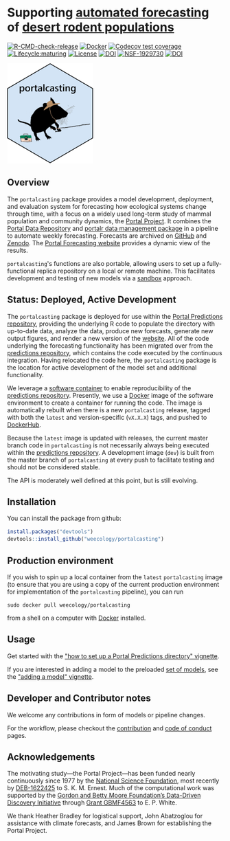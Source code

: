 # Supporting [automated forecasting](https://github.com/weecology/portalPredictions) of [desert rodent populations](https://portal.weecology.org/)
[![R-CMD-check-release](https://github.com/weecology/portalcasting/actions/workflows/check-release.yaml/badge.svg)](https://github.com/weecology/portalcasting/actions/workflows/check-release.yaml)
[![Docker](https://img.shields.io/docker/cloud/build/weecology/portalcasting.svg)](https://hub.docker.com/repository/docker/weecology/portalcasting)
[![Codecov test coverage](https://img.shields.io/codecov/c/github/weecology/portalcasting/main.svg)](https://codecov.io/github/weecology/portalcasting/branch/main)
[![Lifecycle:maturing](https://img.shields.io/badge/lifecycle-maturing-blue.svg)](https://www.tidyverse.org/lifecycle/#maturing)
[![License](http://img.shields.io/badge/license-MIT-blue.svg)](https://raw.githubusercontent.com/weecology/portalPredictions/master/LICENSE)
[![DOI](https://zenodo.org/badge/DOI/10.5281/zenodo.3332973.svg)](https://doi.org/10.5281/zenodo.3332973)
[![NSF-1929730](https://img.shields.io/badge/NSF-1929730-blue.svg)](https://nsf.gov/awardsearch/showAward?AWD_ID=1929730)
[![DOI](https://joss.theoj.org/papers/10.21105/joss.03220/status.svg)](https://doi.org/10.21105/joss.03220)


<img src="man/figures/portalcasting.png" alt="hexagon software logo, light grey blue background, basic lettering at the top says portalcasting, main image is a drawn all black rodent standing on two feet with a fishing rod in hand and a brown fishing hat on head, standing next to a tan and green tackle box." width="200px">   

## Overview

The `portalcasting` package provides a model development, deployment, and evaluation system for forecasting how ecological systems change through time, with a focus on a widely used long-term study of mammal population and community dynamics, the [Portal Project](https://portal.weecology.org/).
It combines the [Portal  Data Repository](https://github.com/weecology/PortalData) and [portalr data management package](https://github.com/weecology/portalr) in a pipeline to automate weekly forecasting.
Forecasts are archived on [GitHub](https://github.com/weecology/portalPredictions) and [Zenodo](https://doi.org/10.5281/zenodo.833438).
The [Portal Forecasting website](https://portal.naturecast.org/) provides a dynamic view of the results.

`portalcasting`'s functions are also portable, allowing users to set up a fully-functional replica repository on a local or remote machine.
This facilitates development and testing of new models
via a [sandbox](https://en.wikipedia.org/wiki/Sandbox_(software_development)) approach. 

## Status: Deployed, Active Development

The `portalcasting` package is deployed for use within the [Portal Predictions repository](https://github.com/weecology/portalPredictions), providing the underlying R code to populate the directory with up-to-date data, analyze the data, produce new forecasts, generate new output figures, and render a new version of the [website](http://portal.naturecast.org/). 
All of the code underlying the forecasting functionality has been migrated over from the [predictions repository](https://github.com/weecology/portalPredictions), which contains the code executed by the continuous integration. 
Having relocated the code here, the `portalcasting` package is the location for active development of the model set and additional functionality. 

We leverage a [software container](https://en.wikipedia.org/wiki/Operating-system-level_virtualization) to enable reproducibility of the [predictions repository](https://github.com/weecology/portalPredictions). 
Presently, we use a [Docker](https://hub.docker.com/r/weecology/portalcasting) image of the software environment to create a container for running the code. 
The image is automatically rebuilt when there is a new `portalcasting` release, tagged with both the `latest` and version-specific (`vX.X.X`) tags, and pushed to [DockerHub](https://hub.docker.com/r/weecology/portalcasting). 

Because the `latest` image is updated with releases, the current master branch code in `portalcasting` is not necessarily always being executed within the [predictions repository](https://github.com/weecology/portalPredictions). 
A development image (`dev`) is built from the master branch of `portalcasting` at every push to facilitate testing and should not be considered stable.

The API is moderately well defined at this point, but is still evolving.

## Installation

You can install the package from github:

```r
install.packages("devtools")
devtools::install_github("weecology/portalcasting")
```

## Production environment

If you wish to spin up a local container from the `latest` `portalcasting` image (to ensure that you are using a copy of the current production environment for implementation of the `portalcasting` pipeline), you can run

```
sudo docker pull weecology/portalcasting
```
from a shell on a computer with [Docker](https://www.docker.com/) installed. 


## Usage

Get started with the ["how to set up a Portal Predictions directory" vignette](https://weecology.github.io/portalcasting/articles/getting_started.html).

If you are interested in adding a model to the preloaded [set of models](https://weecology.github.io/portalcasting/articles/current_models.html), see the ["adding a model" vignette](https://weecology.github.io/portalcasting/articles/adding_model_and_data.html). 


## Developer and Contributor notes

We welcome any contributions in form of models or pipeline changes.  

For the workflow, please checkout the [contribution](CONTRIBUTING.md) and [code of conduct](CODE_OF_CONDUCT.md) pages. 


## Acknowledgements 

The motivating study—the Portal Project—has been funded nearly continuously since 1977 by the [National Science Foundation](http://nsf.gov/), most recently by [DEB-1622425](https://www.nsf.gov/awardsearch/showAward?AWD_ID=1622425) to S. K. M. Ernest. 
Much of the computational work was supported by the [Gordon and Betty Moore Foundation’s Data-Driven Discovery Initiative](http://www.moore.org/programs/science/data-driven-discovery) through [Grant GBMF4563](http://www.moore.org/grants/list/GBMF4563) to E. P. White. 

We thank Heather Bradley for logistical support, John Abatzoglou for assistance with climate forecasts, and James Brown for establishing the Portal Project. 


